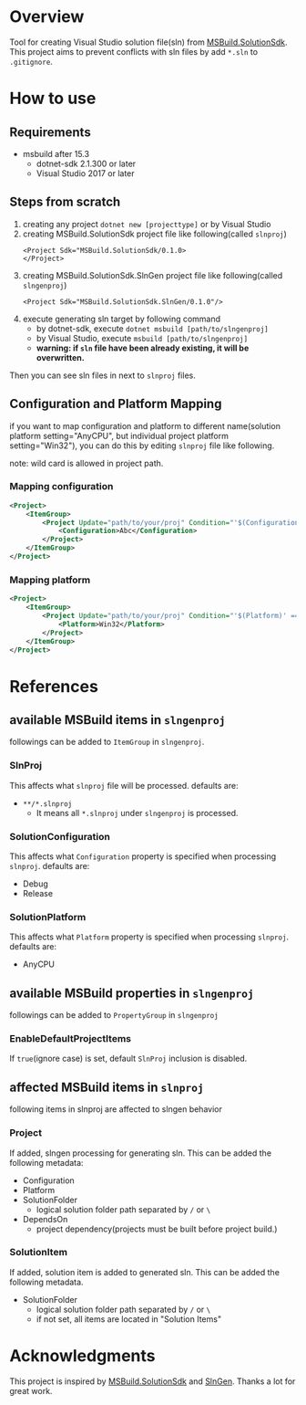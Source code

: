 # Overview

Tool for creating Visual Studio solution file(sln) from [MSBuild.SolutionSdk](https://github.com/JeffCyr/MSBuild.SolutionSdk).
This project aims to prevent conflicts with sln files by add `*.sln` to `.gitignore`.

# How to use

## Requirements

* msbuild after 15.3
    * dotnet-sdk 2.1.300 or later
    * Visual Studio 2017 or later

## Steps from scratch

1. creating any project
    `dotnet new [projecttype]` or by Visual Studio
2. creating MSBuild.SolutionSdk project file like following(called `slnproj`)
    ```
    <Project Sdk="MSBuild.SolutionSdk/0.1.0>
    </Project>
    ```
3. creating MSBuild.SolutionSdk.SlnGen project file like following(called `slngenproj`)
    ```
    <Project Sdk="MSBuild.SolutionSdk.SlnGen/0.1.0"/>
    ```
4. execute generating sln target by following command
    * by dotnet-sdk, execute `dotnet msbuild [path/to/slngenproj]`
    * by Visual Studio, execute `msbuild [path/to/slngenproj]`
    * **warning: if `sln` file have been already existing, it will be overwritten.**

Then you can see sln files in next to `slnproj` files.

## Configuration and Platform Mapping

if you want to map configuration and platform to different name(solution platform setting="AnyCPU", but individual project platform setting="Win32"),
you can do this by editing `slnproj` file like following.

note: wild card is allowed in project path.

### Mapping configuration

```xml
<Project>
    <ItemGroup>
        <Project Update="path/to/your/proj" Condition="'$(Configuration)' == 'Debug'">
            <Configuration>Abc</Configuration>
        </Project>
    </ItemGroup>
</Project>
```

### Mapping platform

```xml
<Project>
    <ItemGroup>
        <Project Update="path/to/your/proj" Condition="'$(Platform)' == 'AnyCPU'">
            <Platform>Win32</Platform>
        </Project>
    </ItemGroup>
</Project>
```

# References

## available MSBuild items in `slngenproj`

followings can be added to `ItemGroup` in `slngenproj`.

### SlnProj

This affects what `slnproj` file will be processed.
defaults are:
* `**/*.slnproj`
    * It means all `*.slnproj` under `slngenproj` is processed.

### SolutionConfiguration

This affects what `Configuration` property is specified when processing `slnproj`.
defaults are:
* Debug
* Release

### SolutionPlatform

This affects what `Platform` property is specified when processing `slnproj`.
defaults are:
* AnyCPU

## available MSBuild properties in `slngenproj`

followings can be added to `PropertyGroup` in `slngenproj`

### EnableDefaultProjectItems

If `true`(ignore case) is set, default `SlnProj` inclusion is disabled.

## affected MSBuild items in `slnproj`

following items in slnproj are affected to slngen behavior

### Project

If added, slngen processing for generating sln.
This can be added the following metadata:

* Configuration
* Platform
* SolutionFolder
    * logical solution folder path separated by `/` or `\`
* DependsOn
    * project dependency(projects must be built before project build.)

### SolutionItem

If added, solution item is added to generated sln.
This can be added the following metadata.

* SolutionFolder
    * logical solution folder path separated by `/` or `\`
    * if not set, all items are located in "Solution Items"

# Acknowledgments

This project is inspired by [MSBuild.SolutionSdk](https://github.com/JeffCyr/MSBuild.SolutionSdk) and [SlnGen](https://github.com/jeffkl/SlnGen).
Thanks a lot for great work.